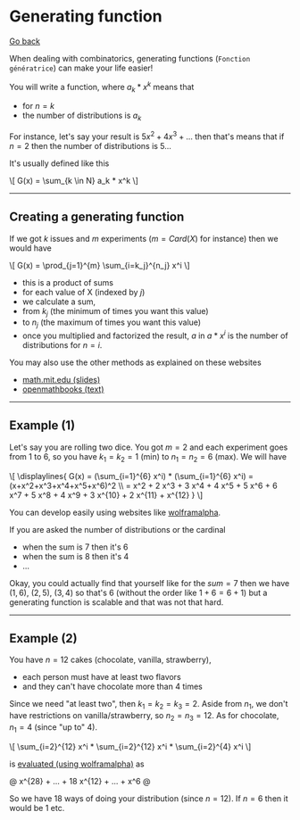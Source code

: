 # Generating function

[Go back](..)

When dealing with combinatorics, generating functions (`Fonction génératrice`) can make your life easier!

You will write a function, where $a_k * x^k$ means that

* for $n=k$
* the number of distributions is $a_k$

For instance, let's say your result is $5 x^2 + 4 x^3 + ...$ then that's means that if $n=2$ then the number of distributions is $5$...

It's usually defined like this

<div>
\[
G(x) = \sum_{k \in N} a_k * x^k
\]
</div>

<hr class="sl">

## Creating a generating function

If we got $k$ issues and $m$ experiments ($m = Card(X)$ for instance) then we would have

<div>
\[
G(x) = \prod_{j=1}^{m} \sum_{i=k_j}^{n_j} x^i
\]
</div>

* this is a product of sums
* for each value of X (indexed by $j$)
* we calculate a sum,
* from $k_j$ (the minimum of times you want this value)
* to $n_j$ (the maximum of times you want this value)
* once you multiplied and factorized the result, $a$ in $a * x^i$ is the number of distributions for $n=i$.

You may also use the other methods as explained on these websites 

* [math.mit.edu (slides)](https://math.mit.edu/research/highschool/primes/materials/2018/conf/15-1%20Manne.pdf)
* [openmathbooks (text)](http://discrete.openmathbooks.org/dmoi2/section-27.html)

<hr class="sl">

## Example (1)

Let's say you are rolling two dice. You got $m=2$ and each experiment goes from $1$ to $6$, so you have $k_1=k_2=1$ (min) to $n_1=n_2=6$ (max). We will have 

<div>
\[
\displaylines{
G(x) = (\sum_{i=1}^{6} x^i) * (\sum_{i=1}^{6} x^i)
= (x+x^2+x^3+x^4+x^5+x^6)^2 \\
= 
x^2 + 
2 x^3 +
3 x^4 + 
4 x^5 + 
5 x^6 + 
6 x^7 + 
5 x^8 + 
4 x^9 + 
3 x^{10} + 
2 x^{11} + 
x^{12}
}
\]
</div>

You can develop easily using websites like [wolframalpha](https://www.wolframalpha.com/input/?i=%28x%2Bx%5E2%2Bx%5E3%2Bx%5E4%2Bx%5E5%2Bx%5E6%29%5E2).

If you are asked the number of distributions or the cardinal 

* when the sum is $7$ then it's $6$
* when the sum is $8$ then it's $4$
* ...

Okay, you could actually find that yourself like for the $sum=7$ then we have $(1,6),\ (2,5),\ (3,4)$ so that's 6 (without the order like $1+6=6+1$) but a generating function is scalable and that was not that hard.

<hr class="sr">

## Example (2)

You have $n=12$ cakes (chocolate, vanilla, strawberry),

* each person must have at least two flavors
* and they can't have chocolate more than 4 times

Since we need "at least two", then $k_1=k_2=k_3=2$. Aside from $n_1$, we don't have restrictions on vanilla/strawberry, so $n_2=n_3=12$. As for chocolate, $n_1=4$ (since "up to" 4).

<div>
\[
\sum_{i=2}^{12} x^i *
\sum_{i=2}^{12} x^i *
\sum_{i=2}^{4} x^i
\]
</div>

is [evaluated (using wolframalpha)](https://www.wolframalpha.com/input/?i=%28x%5E2%2Bx%5E3%2Bx%5E4%2Bx%5E5%2Bx%5E6%2Bx%5E7%2Bx%5E8%2Bx%5E9%2Bx%5E10%2Bx%5E11%2Bx%5E12%29*%28x%5E2%2Bx%5E3%2Bx%5E4%2Bx%5E5%2Bx%5E6%2Bx%5E7%2Bx%5E8%2Bx%5E9%2Bx%5E10%2Bx%5E11%2Bx%5E12%29%28x%5E2%2Bx%5E3%2Bx%5E4%29) as

@
x^{28} + ... + 18 x^{12} + ... + x^6
@

So we have 18 ways of doing your distribution (since $n=12$). If $n=6$ then it would be 1 etc.